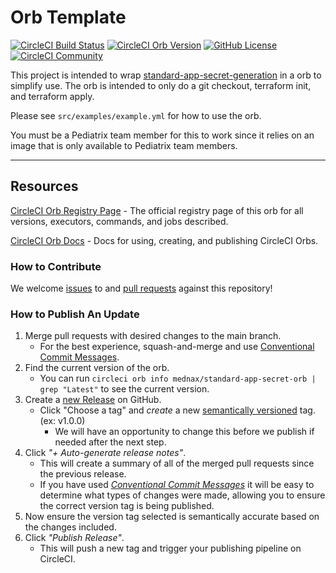 # Orb Template


[![CircleCI Build Status](https://circleci.com/gh/mednax-it/standard-app-secret-orb.svg?style=shield "CircleCI Build Status")](https://circleci.com/gh/mednax-it/standard-app-secret-orb) [![CircleCI Orb Version](https://badges.circleci.com/orbs/mednax/standard-app-secret-orb.svg)](https://circleci.com/developer/orbs/orb/mednax/standard-app-secret-orb) [![GitHub License](https://img.shields.io/badge/license-MIT-lightgrey.svg)](https://raw.githubusercontent.com/mednax-it/standard-app-secret-orb/master/LICENSE) [![CircleCI Community](https://img.shields.io/badge/community-CircleCI%20Discuss-343434.svg)](https://discuss.circleci.com/c/ecosystem/orbs)


This project is intended to wrap [standard-app-secret-generation](https://github.com/mednax-it/standard-app-secret-generation) in a orb to simplify use.  The orb is intended to only do a git checkout, terraform init, and terraform apply.  

Please see `src/examples/example.yml` for how to use the orb.

You must be a Pediatrix team member for this to work since it relies on an image that is only available to Pediatrix team members.

---

## Resources

[CircleCI Orb Registry Page](https://circleci.com/developer/orbs/orb/mednax/standard-app-secret-orb) - The official registry page of this orb for all versions, executors, commands, and jobs described.

[CircleCI Orb Docs](https://circleci.com/docs/orb-intro/#section=configuration) - Docs for using, creating, and publishing CircleCI Orbs.

### How to Contribute

We welcome [issues](https://github.com/mednax-it/standard-app-secret-orb/issues) to and [pull requests](https://github.com/mednax-it/standard-app-secret-orb/pulls) against this repository!

### How to Publish An Update
1. Merge pull requests with desired changes to the main branch.
    - For the best experience, squash-and-merge and use [Conventional Commit Messages](https://conventionalcommits.org/).
2. Find the current version of the orb.
    - You can run `circleci orb info mednax/standard-app-secret-orb | grep "Latest"` to see the current version.
3. Create a [new Release](https://github.com/mednax-it/standard-app-secret-orb/releases/new) on GitHub.
    - Click "Choose a tag" and _create_ a new [semantically versioned](http://semver.org/) tag. (ex: v1.0.0)
      - We will have an opportunity to change this before we publish if needed after the next step.
4.  Click _"+ Auto-generate release notes"_.
    - This will create a summary of all of the merged pull requests since the previous release.
    - If you have used _[Conventional Commit Messages](https://conventionalcommits.org/)_ it will be easy to determine what types of changes were made, allowing you to ensure the correct version tag is being published.
5. Now ensure the version tag selected is semantically accurate based on the changes included.
6. Click _"Publish Release"_.
    - This will push a new tag and trigger your publishing pipeline on CircleCI.
